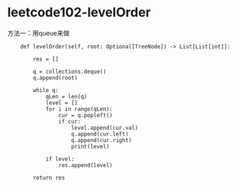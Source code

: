 # leetcode102-levelOrder


方法一：用queue来做

        def levelOrder(self, root: Optional[TreeNode]) -> List[List[int]]:

            res = []

            q = collections.deque()
            q.append(root)

            while q:
                qLen = len(q)
                level = []
                for i in range(qLen):
                    cur = q.popleft()
                    if cur:
                        level.append(cur.val)
                        q.append(cur.left)
                        q.append(cur.right)
                        print(level)

                if level:
                    res.append(level)

            return res
